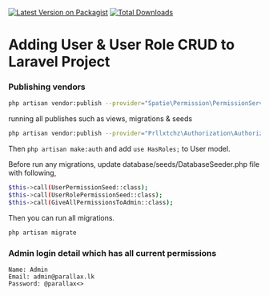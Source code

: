 [![Latest Version on Packagist](https://img.shields.io/packagist/v/prllxtchz/authorization.svg?style=flat-square)](https://packagist.org/packages/prllxtchz/authorization)
[![Total Downloads](https://img.shields.io/github/downloads/atom/atom/total.svg)](https://packagist.org/packages/prllxtchz/authorization)

# Adding User & User Role CRUD to Laravel Project

### Publishing vendors

```bash
php artisan vendor:publish --provider="Spatie\Permission\PermissionServiceProvider" --tag="migrations"
```

running all publishes such as views, migrations & seeds
```bash
php artisan vendor:publish --provider="Prllxtchz\Authorization\AuthorizationServiceProvider"
```
Then ` php artisan make:auth ` and add ` use HasRoles; ` to User model. 

Before run any migrations, update database/seeds/DatabaseSeeder.php file with following,

```bash
$this->call(UserPermissionSeed::class);
$this->call(UserRolePermissionSeed::class);
$this->call(GiveAllPermissionsToAdmin::class);
```

Then you can run all migrations.
```bash
php artisan migrate 
```

### Admin login detail which has all current permissions
```
Name: Admin
Email: admin@parallax.lk
Password: @parallax<>
```

